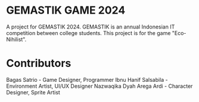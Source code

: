 # GEMASTIK GAME 2024
A project for GEMASTIK 2024. GEMASTIK is an annual Indonesian IT competition between college students. This project is for the game "Eco-Nihilist".

# Contributors
Bagas Satrio - Game Designer, Programmer
Ibnu Hanif Salsabila - Environment Artist, UI/UX Designer
Nazwaqika Dyah Arega Ardi - Character Designer, Sprite Artist
